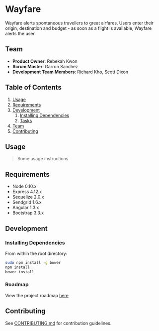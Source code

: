 # Wayfare

Wayfare alerts spontaneous travellers to great airfares. Users enter their origin, destination and budget - as soon as a flight is available, Wayfare alerts the user.

## Team

  - __Product Owner__: Rebekah Kwon
  - __Scrum Master__: Garron Sanchez
  - __Development Team Members__: Richard Kho, Scott Dixon

## Table of Contents

1. [Usage](#Usage)
1. [Requirements](#requirements)
1. [Development](#development)
    1. [Installing Dependencies](#installing-dependencies)
    1. [Tasks](#tasks)
1. [Team](#team)
1. [Contributing](#contributing)

## Usage

> Some usage instructions

## Requirements

- Node 0.10.x
- Express 4.12.x
- Sequelize 2.0.x
- Sendgrid 1.6.x
- Angular 1.3.x
- Bootstrap 3.3.x

## Development

### Installing Dependencies

From within the root directory:

```sh
sudo npm install -g bower
npm install
bower install
```

### Roadmap

View the project roadmap [here](LINK_TO_PROJECT_ISSUES)


## Contributing

See [CONTRIBUTING.md](CONTRIBUTING.md) for contribution guidelines.
